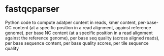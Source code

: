 # fastqcparser
Python code to compute adatper content in reads, kmer content, per-base-GC content (at a specific position in a read alignment, against reference genome), per base NC content (at a specific position in a read alignment against the reference genome), per base seq quality (across aligned reads), per base sequence content, per base quality scores, per tile sequence quality 
